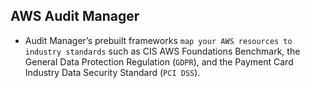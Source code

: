 AWS Audit Manager
---

- Audit Manager’s prebuilt frameworks `map your AWS resources to industry standards` such as CIS AWS Foundations Benchmark, the General Data Protection Regulation (`GDPR`), and the Payment Card Industry Data Security Standard (`PCI DSS`).

